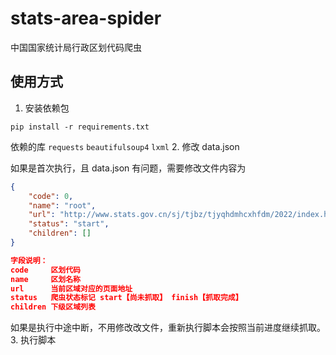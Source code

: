 # stats-area-spider
中国国家统计局行政区划代码爬虫

## 使用方式
1. 安装依赖包

`pip install -r requirements.txt`

依赖的库 `requests` `beautifulsoup4` `lxml`
2. 修改 data.json

如果是首次执行，且 data.json 有问题，需要修改文件内容为

```json
{
    "code": 0,
    "name": "root",
    "url": "http://www.stats.gov.cn/sj/tjbz/tjyqhdmhcxhfdm/2022/index.html",
    "status": "start",
    "children": []
}

字段说明：
code     区划代码
name     区划名称
url      当前区域对应的页面地址
status   爬虫状态标记 start【尚未抓取】 finish【抓取完成】
children 下级区域列表
```

如果是执行中途中断，不用修改改文件，重新执行脚本会按照当前进度继续抓取。
3. 执行脚本